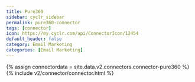 ```yaml
---
title: Pure360
sidebar: cyclr_sidebar
permalink: pure360-connector
tags: [connector]
icon: https://my.cyclr.com/api/ConnectorIcon/12454
default_header: false
category: Email Marketing
categories: [Email Marketing]
---
```

{% assign connectordata = site.data.v2.connectors.connector-pure360 %}
{% include v2/connector/connector.html %}	